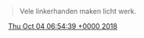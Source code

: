 > Vele linkerhanden maken licht werk\.

<img src="../../media/tweet.ico" width="12" /> [Thu Oct 04 06:54:39 +0000 2018](https://twitter.com/DromerDenker/status/1047741774020694018)